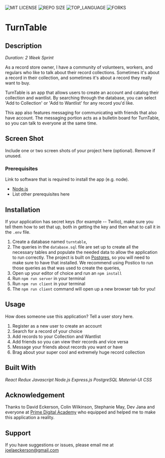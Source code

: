 

![MIT LICENSE](https://img.shields.io/github/license/scottbromander/the_marketplace.svg?style=flat-square)
![REPO SIZE](https://img.shields.io/github/repo-size/scottbromander/the_marketplace.svg?style=flat-square)
![TOP_LANGUAGE](https://img.shields.io/github/languages/top/scottbromander/the_marketplace.svg?style=flat-square)
![FORKS](https://img.shields.io/github/forks/scottbromander/the_marketplace.svg?style=social)

# TurnTable

## Description

_Duration: 2 Week Sprint_

As a record store owner, I have a community of volunteers, workers, and regulars who like to talk about their record collections. Sometimes it's about a record in their collection, and sometimes it's about a record they really want to buy. 

TurnTable is an app that allows users to create an account and catalog their collection and wantlist. By searching through the database, you can select 'Add to Collection' or 'Add to Wantlist' for any record you'd like.

This app also features messaging for communicating with friends that also have account. The messaging portion acts as a bulletin board for TurnTable, so you can talk to everyone at the same time. 

## Screen Shot

Include one or two screen shots of your project here (optional). Remove if unused.

### Prerequisites

Link to software that is required to install the app (e.g. node).

- [Node.js](https://nodejs.org/en/)
- List other prerequisites here

## Installation

If your application has secret keys (for example --  Twilio), make sure you tell them how to set that up, both in getting the key and then what to call it in the `.env` file.

1. Create a database named `turntable`,
2. The queries in the `database.sql` file are set up to create all the necessary tables and populate the needed data to allow the application to run correctly. The project is built on [Postgres](https://www.postgresql.org/download/), so you will need to make sure to have that installed. We recommend using Postico to run those queries as that was used to create the queries, 
3. Open up your editor of choice and run an `npm install`
4. Run `npm run server` in your terminal
5. Run `npm run client` in your terminal
6. The `npm run client` command will open up a new browser tab for you!

## Usage
How does someone use this application? Tell a user story here.

1. Register as a new user to create an account
2. Search for a record of your choice
3. Add records to your Collection and Wantlist
4. Add friends so you can view their records and vice versa
5. Message your friends about records you want or have
6. Brag about your super cool and extremely huge record collection


## Built With

*React*
*Redux*
*Javascript*
*Node.js*
*Express.js*
*PostgreSQL*
*Material-UI*
*CSS*


## Acknowledgement
Thanks to David Eckerson, Colin Wilkinson, Stephanie May, Dev Jana and everyone at [Prime Digital Academy](www.primeacademy.io) who equipped and helped me to make this application a reality.

## Support
If you have suggestions or issues, please email me at [joelaeckerson@gmail.com](mailto:joelaeckerson@gmail.com)
